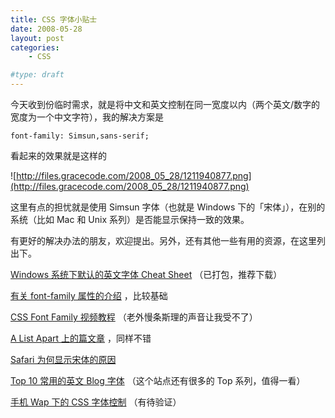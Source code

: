 ```yaml
---
title: CSS 字体小贴士
date: 2008-05-28
layout: post
categories:
    - CSS

#type: draft
---
```


今天收到份临时需求，就是将中文和英文控制在同一宽度以内（两个英文/数字的宽度为一个中文字符），我的解决方案是

    font-family: Simsun,sans-serif;

看起来的效果就是这样的

![http://files.gracecode.com/2008_05_28/1211940877.png](http://files.gracecode.com/2008_05_28/1211940877.png)

这里有点的担忧就是使用 Simsun 字体（也就是 Windows 下的「宋体」），在别的系统（比如 Mac 和 Unix 系列）是否能显示保持一致的效果。

有更好的解决办法的朋友，欢迎提出。另外，还有其他一些有用的资源，在这里列出下。

 [Windows 系统下默认的英文字体 Cheat Sheet](http://files.gracecode.com/2008_05_28/1211941483.zip) （已打包，推荐下载）

 [有关 font-family 属性的介绍](http://www.w3schools.com/CSS/pr_font_font-family.asp) ，比较基础

 [CSS Font Family 视频教程](http://www.youtube.com/watch?v=lCoeA0pU988) （老外慢条斯理的声音让我受不了）

 [A List Apart 上的篇文章](http://www.alistapart.com/articles/cssatten) ，同样不错

 [Safari 为何显示宋体的原因](http://www.aoao.org.cn/blog/2008/04/safari-font/) 

 [Top 10 常用的英文 Blog 字体](http://speckyboy.com/2007/12/30/top-10-web-safe-blogging-fonts/) （这个站点还有很多的 Top 系列，值得一看）

 [手机 Wap 下的 CSS 字体控制](http://www.developershome.com/wap/wcss/wcss_tutorial.asp?page=fontTextProperties2) （有待验证）
